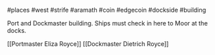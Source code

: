 #places #west #strife  #aramath #coin #edgecoin #dockside #building

Port and Dockmaster building.  Ships must check in here to Moor at the docks.

[[Portmaster Eliza Royce]]
[[Dockmaster Dietrich Royce]]
